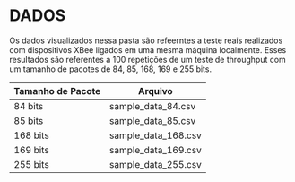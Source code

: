 # DADOS

Os dados visualizados nessa pasta são refeerntes a teste reais realizados com dispositivos XBee ligados em uma mesma máquina localmente. Esses resultados são referentes a 100 repetições de um teste de throughput com um tamanho de pacotes de 84, 85, 168, 169 e 255 bits.

| Tamanho de Pacote | Arquivo             |
| ----------------- | ------------------- |
| 84 bits           | sample_data_84.csv  |
| 85 bits           | sample_data_85.csv  |
| 168 bits          | sample_data_168.csv |
| 169 bits          | sample_data_169.csv |
| 255 bits          | sample_data_255.csv |
